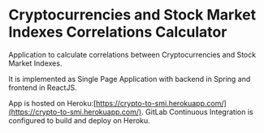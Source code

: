 # Cryptocurrencies and Stock Market Indexes Correlations Calculator

Application to calculate correlations between Cryptocurrencies and Stock Market Indexes. 

It is implemented as Single Page Application with backend in Spring and frontend in ReactJS.

App is hosted on Heroku:[https://crypto-to-smi.herokuapp.com/](https://crypto-to-smi.herokuapp.com/). 
GitLab Continuous Integration is configured to build and deploy on Heroku.